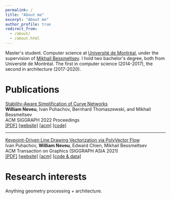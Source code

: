 ```yaml
---
permalink: /
title: "About me"
excerpt: "About me"
author_profile: true
redirect_from: 
  - /about/
  - /about.html
---
```

Master's student. Computer science at [Universit&#233; de Montr&#233;al](https://www.umontreal.ca/), under the supervision of [Mikhail Bessmeltsev](http://www-labs.iro.umontreal.ca/~bmpix/). I hold two bachelor's degree, both from Universit&#233; de Montr&#233;al. The first in computer science (2014-2017), the second in architecture (2017-2020).

Publications
======

[Stability-Aware Simplification of Curve Networks](http://www-labs.iro.umontreal.ca/~bmpix/curve_networks/)  
**William Neveu**, Ivan Puhachov, Bernhard Thomaszewski, and Mikhail Bessmeltsev  
ACM SIGGRAPH 2022 Proceedings  
[\[PDF\]](http://www-labs.iro.umontreal.ca/~bmpix/curve_networks/files/curve_networks.pdf) [\[website\]](http://www-labs.iro.umontreal.ca/~bmpix/curve_networks/) [\[acm\]](https://dl.acm.org/doi/10.1145/3528233.3530711) [\[code\]](https://github.com/wwwnev/Stability-Aware-Simplification-of-Curve-Networks)

---

[Keypoint-Driven Line Drawing Vectorization via PolyVector Flow](https://puhachov.xyz/publications/keypoint-driven-polyvector-flow/)  
Ivan Puhachov, **William Neveu**, Edward Chien, Mikhail Bessmeltsev  
ACM Transaction on Graphics (SIGGRAPH ASIA 2021)  
[\[PDF\]](http://www-labs.iro.umontreal.ca/~bmpix/pdf/polyvector_flow.pdf) [\[website\]](https://www-ens.iro.umontreal.ca/~puhachoi/keypoint-driven-polyvector-flow/) [\[acm\]](https://dl.acm.org/doi/10.1145/3478513.3480529) [\[code & data\]](https://github.com/ivanpuhachov/line-drawing-vectorization-polyvector-flow)

Research interests
======
Anything geometry processing + architecture. 
